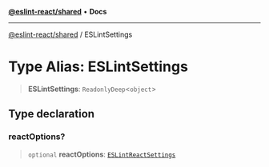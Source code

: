 [**@eslint-react/shared**](../README.md) • **Docs**

***

[@eslint-react/shared](../README.md) / ESLintSettings

# Type Alias: ESLintSettings

> **ESLintSettings**: `ReadonlyDeep`\<`object`\>

## Type declaration

### reactOptions?

> `optional` **reactOptions**: [`ESLintReactSettings`](ESLintReactSettings.md)
